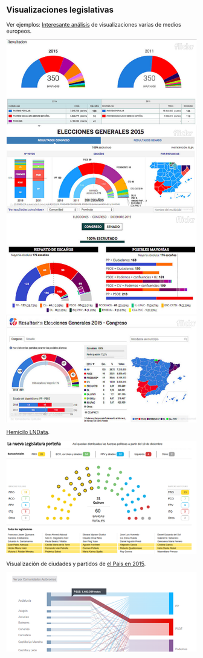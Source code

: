 ## Visualizaciones legislativas

Ver ejemplos:
[Interesante análisis](http://www.torresburriel.com/weblog/2016/02/01/visualizacion-de-datos-electorales-en-sitios-de-medios-de-comunicacion/) de visualizaciones varias de medios europeos.  

![hemi-euro-01](../img/hemi-euro-01.png)
![hemi-euro-02](../img/hemi-euro-02.png)
![hemi-euro-03](../img/hemi-euro-03.png)
![hemi-euro-04](../img/hemi-euro-04.png)

[Hemicilo LNData](http://especiales.lanacion.com.ar/multimedia/proyectos/15/elecciones/hemiciclo_elecciones_2015/index.html).  

![hemiciclo-lndata-2015](../img/hemiciclo-lndata-2015.png)

Visualización de ciudades y partidos de [el Pais en 2015](https://elpais.com/elpais/2015/12/18/media/1450462864_878758.html).  

![viz-conectados-circuitos-y-partidos](../img/viz-conectados-circuitos-y-partidos.png)
